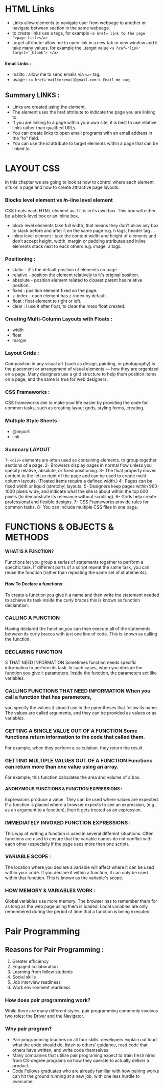 # HTML Links 
   * Links allow elements to navigate user from webpage to another or navigate between section in the same webpage.
   * to create links use a tags, for example `<a href='link to the page '>page title</a>`
   * target attribute: allow me to open link in a new tab or new window and it take many values, for example the _target value `<a href='link' target='_blank'> </a>`
#### Email Links :
   * mailto : allow me to send emails via `<a>` tag.
   * usage : ` <a href='mailto:email@gmail.com'> Email me <a> `;

## Summary LINKS :
- Links are created using the <a> element.
- The <a> element uses the href attribute to indicate the page you are linking to.
- If you are linking to a page within your own site, it is best to use relative links rather than qualified URLs.
- You can create links to open email programs with an email address in the "to" field.
- You can use the id attribute to target elements within a page that can be linked to.

# LAYOUT CSS
In this chapter we are going to look at how to control where each element sits
on a page and how to create attractive page layouts.
### Blocks level element vs *i*n-line level element
CSS treats each HTML element as if it is in its
own box. This box will either be a block-level
box or an inline box.
   * block level elements take full width, that means they don't allow any box to stack before and after it on the same page e.g. h tags, header tag ...
   * inline level element : take the content width and height of elements and don't accept height, width, margin or padding attributes and inline elements stack next to each others e.g. image, a tags.

### Positioning :
- static - it's the default position of elements on page.
- relative - position the element relatively to it's original position.
- absolute - position element related to closest parent has relative position.
- fixed : position element fixed on the page.
- z-index - each element has z-index by default.
- float : float element to right or left.
- clear : i use it after float, to clear the mess float created.
### Creating Multi-Column Layouts with Floats :
- width
- float
- margin

### Layout Grids :
Composition in any visual art (such as design, painting, or photography) is the placement or arrangement of visual elements — how they are
organized on a page. Many designers use a grid structure to help them position items on a page, and the same is true for web designers.
### CSS Frameworks :
CSS frameworks aim to make your life easier by providing the code for common tasks, such as creating layout grids, styling forms, creating.
### Multiple Style Sheets :
- @import
- link
### Summary LAYOUT
1- `<div>` elements are often used as containing elements.
to group together sections of a page.
2- Browsers display pages in normal flow unless you specify relative, absolute, or fixed positioning.
3- The float property moves content to the left or right
of the page and can be used to create multi-column layouts. (Floated items require a defined width.)
4- Pages can be fixed width or liquid (stretchy) layouts.
5- Designers keep pages within 960-1000 pixels wide,  and indicate what the site is about within the top 600 pixels (to demonstrate its relevance without scrolling).
6- Grids help create professional and flexible designs.
7- CSS Frameworks provide rules for common tasks.
8- You can include multiple CSS files in one page.

# FUNCTIONS & OBJECTS & METHODS
#### WHAT IS A FUNCTION?
Functions let you group a series of statements together to perform a
specific task. If different parts of a script repeat the same task, you can
reuse the function (rather than repeating    the same set of st atements).
#### How To Declare a functions:
To create a function you give it a name and then write the statement needed to achieve its task
inside the curly braces this is known as function declaration.
### CALLING A FUNCTION
Having declared the function,you can then execute all of the statements between
its curly braces with just one line of code. This is known as calling the function.
### DECLARING FUNCTION
S THAT NEED INFORMATION Sometimes function needs specific information to perform its task.
In such cases, when you declare the function you give it parameters. Inside the function, the parameters act like variables.
### CALLING FUNCTIONS THAT NEED INFORMATION When you call a function that has parameters,
you specify the values it should use in the parentheses that follow its name.
The values are called arguments, and they can be provided as values or as variables.
### GETTING A SINGLE VALUE OUT OF A FUNCTION Some functions return information to the code that called them.
For example, when they perform a calculation, they return the result.
### GETTING MULTIPLE VALUES OUT OF A FUNCTION Functions can return more than one value using an array.
For example, this function calculates the area and volume of a box.
#### ANONYMOUS FUNCTIONS & FUNCTION EXPRESSIONS :
Expressions produce a value. They can be used where values are expected.
If a function is placed where a browser expects to see an expression,
(e.g., as an argument to a function), then it gets treated as an expression.
### IMMEDIATELY INVOKED FUNCTION EXPRESSIONS :
This way of writing a function is used in several different situations.
Often functions are used to ensure that the variable names do not conflict
with each other (especially if the page uses more than one script).
### VARIABLE SCOPE :
The location where you declare a variable will affect where it can be used
within your code. If you declare it within a function, it can only be used
within that function. This is known as the variable's scope.
### HOW MEMORY & VARIABLES WORK :
Global variables use more memory. The browser has to remember them
for as long as the web page using them is loaded. Local variables are only
remembered during the period of time that a function is being executed.
 
# Pair Programming
## Reasons for Pair Programming :
1. Greater efficiency
2. Engaged collaboration
3. Learning from fellow students
4. Social skills
5. Job interview readiness
6. Work environment readiness
### How does pair programming work?
While there are many different styles, pair programming commonly involves two roles: the Driver and the Navigator.
### Why pair program?
   * Pair programming touches on all four skills: developers explain out loud what the code should do, listen to others’ guidance, read code that others have written, and write code themselves.
   * Many companies that utilize pair programing expect to train fresh hires from CS-degree programs on how they operate to actually deliver a product.
   * Code Fellows graduates who are already familiar with how pairing works can hit the ground running at a new job, with one less hurdle to overcome.
